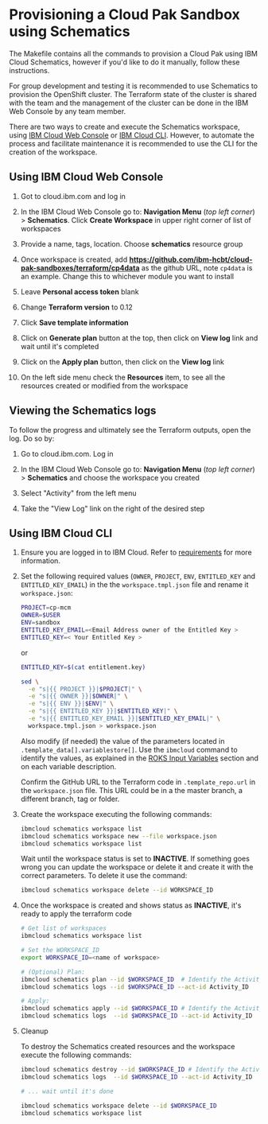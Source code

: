 # Provisioning a Cloud Pak Sandbox using Schematics

The Makefile contains all the commands to provision a Cloud Pak using IBM Cloud Schematics, however if you'd like to do it manually, follow these instructions.

For group development and testing it is recommended to use Schematics to provision the OpenShift cluster. The Terraform state of the cluster is shared with the team and the management of the cluster can be done in the IBM Web Console by any team member.

There are two ways to create and execute the Schematics workspace, using [IBM Cloud Web Console](#using-ibm-cloud-web-console) or [IBM Cloud CLI](#using-ibm-cloud-cli). However, to automate the process and facilitate maintenance it is recommended to use the CLI for the creation of the workspace.

## Using IBM Cloud Web Console

1. Got to cloud.ibm.com and log in

2. In the IBM Cloud Web Console go to: **Navigation Menu** (_top left corner_) > **Schematics**. Click **Create Workspace** in upper right corner of list of workspaces

3. Provide a name, tags, location. Choose **schematics** resource group

4. Once workspace is created, add **https://github.com/ibm-hcbt/cloud-pak-sandboxes/terraform/cp4data** as the github URL, note `cp4data` is an example.  Change this to whichever module you want to install

5. Leave **Personal access token** blank

6. Change **Terraform version** to 0.12

7. Click **Save template information**

8. Click on **Generate plan** button at the top, then click on **View log** link and wait until it's completed

9. Click on the **Apply plan** button, then click on the **View log** link

10. On the left side menu check the **Resources** item, to see all the resources created or modified from the workspace

## Viewing the Schematics logs

To follow the progress and ultimately see the Terraform outputs, open the log. Do so by:

1. Go to cloud.ibm.com. Log in

2. In the IBM Cloud Web Console go to: **Navigation Menu** (_top left corner_) > **Schematics** and choose the workspace you created

3. Select "Activity" from the left menu

4. Take the "View Log" link on the right of the desired step

## Using IBM Cloud CLI

1. Ensure you are logged in to IBM Cloud. Refer to [requirements](./README.md#requirements) for more information.

2. Set the following required values (`OWNER`, `PROJECT`, `ENV`, `ENTITLED_KEY` and `ENTITLED_KEY_EMAIL`) in the the `workspace.tmpl.json` file and rename it `workspace.json`:

   ```bash
   PROJECT=cp-mcm
   OWNER=$USER
   ENV=sandbox
   ENTITLED_KEY_EMAIL=<Email Address owner of the Entitled Key >
   ENTITLED_KEY=< Your Entitled Key >
   ```

   or

   ```bash
   ENTITLED_KEY=$(cat entitlement.key)

   sed \
     -e "s|{{ PROJECT }}|$PROJECT|" \
     -e "s|{{ OWNER }}|$OWNER|" \
     -e "s|{{ ENV }}|$ENV|" \
     -e "s|{{ ENTITLED_KEY }}|$ENTITLED_KEY|" \
     -e "s|{{ ENTITLED_KEY_EMAIL }}|$ENTITLED_KEY_EMAIL|" \
     workspace.tmpl.json > workspace.json
   ```

   Also modify (if needed) the value of the parameters located in `.template_data[].variablestore[]`. Use the `ibmcloud` command to identify the values, as explained in the [ROKS Input Variables](#roks-input-variables) section and on each variable description.

   Confirm the GitHub URL to the Terraform code in `.template_repo.url` in the `workspace.json` file. This URL could be in a the master branch, a different branch, tag or folder.

3. Create the workspace executing the following commands:

   ```bash
   ibmcloud schematics workspace list
   ibmcloud schematics workspace new --file workspace.json
   ibmcloud schematics workspace list
   ```

   Wait until the workspace status is set to **INACTIVE**. If something goes wrong you can update the workspace or delete it and create it with the correct parameters. To delete it use the command:

   ```bash
   ibmcloud schematics workspace delete --id WORKSPACE_ID
   ```

4. Once the workspace is created and shows status as **INACTIVE**, it's ready to apply the terraform code

   ```bash
   # Get list of workspaces
   ibmcloud schematics workspace list

   # Set the WORKSPACE_ID
   export WORKSPACE_ID=<name of workspace>

   # (Optional) Plan:
   ibmcloud schematics plan --id $WORKSPACE_ID  # Identify the Activity_ID
   ibmcloud schematics logs --id $WORKSPACE_ID --act-id Activity_ID

   # Apply:
   ibmcloud schematics apply --id $WORKSPACE_ID # Identify the Activity_ID
   ibmcloud schematics logs  --id $WORKSPACE_ID --act-id Activity_ID
   ```

5. Cleanup

   To destroy the Schematics created resources and the workspace execute the following commands:

   ```bash
   ibmcloud schematics destroy --id $WORKSPACE_ID # Identify the Activity_ID
   ibmcloud schematics logs  --id $WORKSPACE_ID --act-id Activity_ID

   # ... wait until it's done

   ibmcloud schematics workspace delete --id $WORKSPACE_ID
   ibmcloud schematics workspace list
   ```

